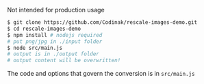 Not intended for production usage 

```sh
$ git clone https://github.com/Codinak/rescale-images-demo.git
$ cd rescale-images-demo
$ npm install # nodejs required
# put png/jpg in ./input folder
$ node src/main.js
# output is in ./output folder
# output content will be overwritten!
```

The code and options that govern the conversion is in `src/main.js`